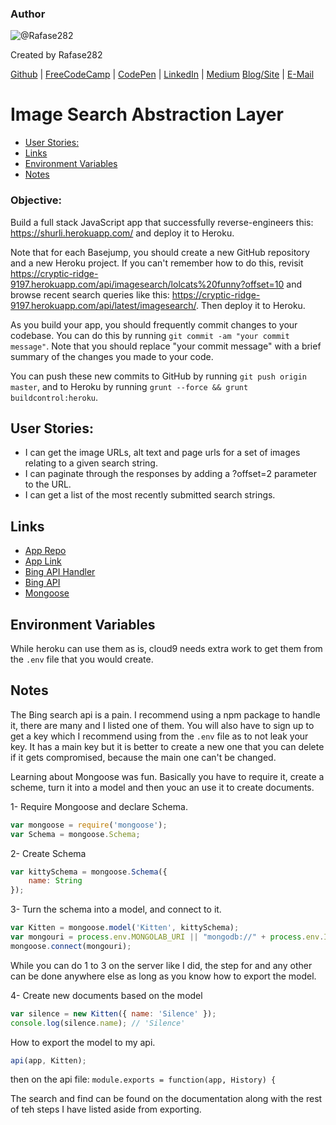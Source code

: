 ### Author

![@Rafase282](https://avatars0.githubusercontent.com/Rafase282?&s=128)

Created by Rafase282

[Github](https://github.com/Rafase282) | [FreeCodeCamp](http://www.freecodecamp.com/rafase282) | [CodePen](http://codepen.io/Rafase282/) | [LinkedIn](https://www.linkedin.com/in/rafase282) | [Medium](https://medium.com/@Rafase282) [Blog/Site](https://rafase282.wordpress.com/) | [E-Mail](mailto:rafase282@gmail.com)

# Image Search Abstraction Layer

- [User Stories:](#user-stories)
- [Links](#links)
- [Environment Variables](#environment-variables)
- [Notes](#notes)

### Objective:

Build a full stack JavaScript app that successfully reverse-engineers this: <https://shurli.herokuapp.com/> and deploy it to Heroku.

Note that for each Basejump, you should create a new GitHub repository and a new Heroku project. If you can't remember how to do this, revisit <https://cryptic-ridge-9197.herokuapp.com/api/imagesearch/lolcats%20funny?offset=10> and browse recent search queries like this: <https://cryptic-ridge-9197.herokuapp.com/api/latest/imagesearch/>. Then deploy it to Heroku.

As you build your app, you should frequently commit changes to your codebase. You can do this by running `git commit -am "your commit message"`. Note that you should replace "your commit message" with a brief summary of the changes you made to your code.

You can push these new commits to GitHub by running `git push origin master`, and to Heroku by running `grunt --force && grunt buildcontrol:heroku`.

## User Stories:

- I can get the image URLs, alt text and page urls for a set of images relating to a given search string.
- I can paginate through the responses by adding a ?offset=2 parameter to the URL.
- I can get a list of the most recently submitted search strings.

## Links

- [App Repo](https://github.com/Rafase282/Image-Search-Abstraction-Layer)
- [App Link](https://img-sal.herokuapp.com)
- [Bing API Handler](https://www.npmjs.com/package/bing.search)
- [Bing API](https://datamarket.azure.com/dataset/bing/search)
- [Mongoose](http://mongoosejs.com/docs/index.html)

## Environment Variables

While heroku can use them as is, cloud9 needs extra work to get them from the `.env` file that you would create.

## Notes

The Bing search api is a pain. I recommend using a npm package to handle it, there are many and I listed one of them. You will also have to sign up to get a key which I recommend using from the `.env` file as to not leak your key. It has a main key but it is better to create a new one that you can delete if it gets compromised, because the main one can't be changed.

Learning about Mongoose was fun. Basically you have to require it, create a scheme, turn it into a model and then youc an use it to create documents.

1- Require Mongoose and declare Schema.

```javascript
var mongoose = require('mongoose');
var Schema = mongoose.Schema;
```

2- Create Schema

```javascript
var kittySchema = mongoose.Schema({
    name: String
});
```

3- Turn the schema into a model, and connect to it.

```javascript
var Kitten = mongoose.model('Kitten', kittySchema);
var mongouri = process.env.MONGOLAB_URI || "mongodb://" + process.env.IP + ":27017/img-sal";
mongoose.connect(mongouri);
```

While you can do 1 to 3 on the server like I did, the step for and any other can be done anywhere else as long as you know how to export the model.

4- Create new documents based on the model

```javascript
var silence = new Kitten({ name: 'Silence' });
console.log(silence.name); // 'Silence'
```

How to export the model to my api.

```javascript
api(app, Kitten);
```

then on the api file: `module.exports = function(app, History) {`

The search and find can be found on the documentation along with the rest of teh steps I have listed aside from exporting.
